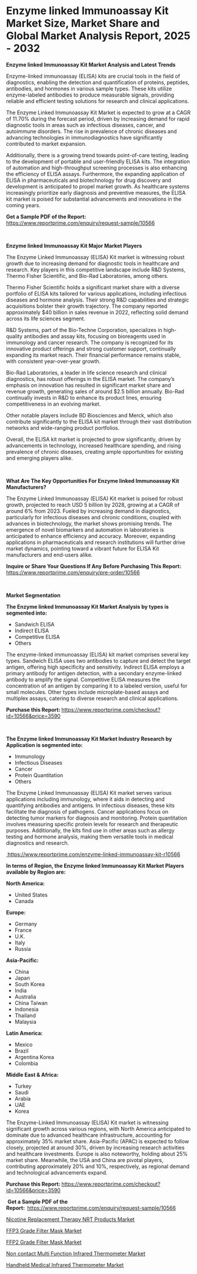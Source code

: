 <p><h1>Enzyme linked Immunoassay Kit Market Size, Market Share and Global Market Analysis Report, 2025 - 2032</h1></p><p><strong>Enzyme linked Immunoassay Kit Market Analysis and Latest Trends</strong></p>
<p><p>Enzyme-linked immunoassay (ELISA) kits are crucial tools in the field of diagnostics, enabling the detection and quantification of proteins, peptides, antibodies, and hormones in various sample types. These kits utilize enzyme-labeled antibodies to produce measurable signals, providing reliable and efficient testing solutions for research and clinical applications.</p><p>The Enzyme Linked Immunoassay Kit Market is expected to grow at a CAGR of 11.70% during the forecast period, driven by increasing demand for rapid diagnostic tools in areas such as infectious diseases, cancer, and autoimmune disorders. The rise in prevalence of chronic diseases and advancing technologies in immunodiagnostics have significantly contributed to market expansion.</p><p>Additionally, there is a growing trend towards point-of-care testing, leading to the development of portable and user-friendly ELISA kits. The integration of automation and high-throughput screening processes is also enhancing the efficiency of ELISA assays. Furthermore, the expanding application of ELISA in pharmaceuticals and biotechnology for drug discovery and development is anticipated to propel market growth. As healthcare systems increasingly prioritize early diagnosis and preventive measures, the ELISA kit market is poised for substantial advancements and innovations in the coming years.</p></p>
<p><strong>Get a Sample PDF of the Report:&nbsp;</strong> <a href="https://www.reportprime.com/enquiry/request-sample/10566?utm_campaign=1893&utm_medium=2&utm_source=Github&utm_content=ia&utm_term=20032025&utm_id=enzyme-linked-immunoassay-kit">https://www.reportprime.com/enquiry/request-sample/10566</a></p>
<p>&nbsp;</p>
<p><strong>Enzyme linked Immunoassay Kit Major Market Players</strong></p>
<p><p>The Enzyme Linked Immunoassay (ELISA) Kit market is witnessing robust growth due to increasing demand for diagnostic tools in healthcare and research. Key players in this competitive landscape include R&D Systems, Thermo Fisher Scientific, and Bio-Rad Laboratories, among others.</p><p>Thermo Fisher Scientific holds a significant market share with a diverse portfolio of ELISA kits tailored for various applications, including infectious diseases and hormone analysis. Their strong R&D capabilities and strategic acquisitions bolster their growth trajectory. The company reported approximately $40 billion in sales revenue in 2022, reflecting solid demand across its life sciences segment.</p><p>R&D Systems, part of the Bio-Techne Corporation, specializes in high-quality antibodies and assay kits, focusing on bioreagents used in immunology and cancer research. The company is recognized for its innovative product offerings and strong customer support, continually expanding its market reach. Their financial performance remains stable, with consistent year-over-year growth.</p><p>Bio-Rad Laboratories, a leader in life science research and clinical diagnostics, has robust offerings in the ELISA market. The company’s emphasis on innovation has resulted in significant market share and revenue growth, generating sales of around $2.5 billion annually. Bio-Rad continually invests in R&D to enhance its product lines, ensuring competitiveness in an evolving market.</p><p>Other notable players include BD Biosciences and Merck, which also contribute significantly to the ELISA kit market through their vast distribution networks and wide-ranging product portfolios.</p><p>Overall, the ELISA kit market is projected to grow significantly, driven by advancements in technology, increased healthcare spending, and rising prevalence of chronic diseases, creating ample opportunities for existing and emerging players alike.</p></p>
<p>&nbsp;</p>
<p><strong>What Are The Key Opportunities For Enzyme linked Immunoassay Kit Manufacturers?</strong></p>
<p><p>The Enzyme Linked Immunoassay (ELISA) Kit market is poised for robust growth, projected to reach USD 5 billion by 2028, growing at a CAGR of around 6% from 2023. Fueled by increasing demand in diagnostics, particularly for infectious diseases and chronic conditions, coupled with advances in biotechnology, the market shows promising trends. The emergence of novel biomarkers and automation in laboratories is anticipated to enhance efficiency and accuracy. Moreover, expanding applications in pharmaceuticals and research institutions will further drive market dynamics, pointing toward a vibrant future for ELISA Kit manufacturers and end-users alike.</p></p>
<p><strong>Inquire or Share Your Questions If Any Before Purchasing This Report:</strong> <a href="https://www.reportprime.com/enquiry/pre-order/10566?utm_campaign=1893&utm_medium=2&utm_source=Github&utm_content=ia&utm_term=20032025&utm_id=enzyme-linked-immunoassay-kit">https://www.reportprime.com/enquiry/pre-order/10566</a></p>
<p>&nbsp;</p>
<p><strong>Market Segmentation</strong></p>
<p><strong>The Enzyme linked Immunoassay Kit Market Analysis by types is segmented into:</strong></p>
<p><ul><li>Sandwich ELISA</li><li>Indirect ELISA</li><li>Competitive ELISA</li><li>Others</li></ul></p>
<p><p>The enzyme-linked immunoassay (ELISA) kit market comprises several key types. Sandwich ELISA uses two antibodies to capture and detect the target antigen, offering high specificity and sensitivity. Indirect ELISA employs a primary antibody for antigen detection, with a secondary enzyme-linked antibody to amplify the signal. Competitive ELISA measures the concentration of an antigen by comparing it to a labeled version, useful for small molecules. Other types include microplate-based assays and multiplex assays, catering to diverse research and clinical applications.</p></p>
<p><strong>Purchase this Report:&nbsp;</strong><a href="https://www.reportprime.com/checkout?id=10566&price=3590&utm_campaign=1893&utm_medium=2&utm_source=Github&utm_content=ia&utm_term=20032025&utm_id=enzyme-linked-immunoassay-kit">https://www.reportprime.com/checkout?id=10566&price=3590</a></p>
<p>&nbsp;</p>
<p><strong>The Enzyme linked Immunoassay Kit Market Industry Research by Application is segmented into:</strong></p>
<p><ul><li>Immunology</li><li>Infectious Diseases</li><li>Cancer</li><li>Protein Quantitation</li><li>Others</li></ul></p>
<p><p>The Enzyme Linked Immunoassay (ELISA) Kit market serves various applications including immunology, where it aids in detecting and quantifying antibodies and antigens. In infectious diseases, these kits facilitate the diagnosis of pathogens. Cancer applications focus on detecting tumor markers for diagnosis and monitoring. Protein quantitation involves measuring specific protein levels for research and therapeutic purposes. Additionally, the kits find use in other areas such as allergy testing and hormone analysis, making them versatile tools in medical diagnostics and research.</p></p>
<p><a href="https://www.reportprime.com/enzyme-linked-immunoassay-kit-r10566?utm_campaign=1893&utm_medium=2&utm_source=Github&utm_content=ia&utm_term=20032025&utm_id=enzyme-linked-immunoassay-kit">&nbsp;https://www.reportprime.com/enzyme-linked-immunoassay-kit-r10566</a></p>
<p><strong>In terms of Region, the Enzyme linked Immunoassay Kit Market Players available by Region are:</strong></p>
<p>
    <p> <strong> North America: </strong>
        <ul>
            <li>United States</li>
            <li>Canada</li>
        </ul>
        </p> 
    <p> <strong> Europe: </strong>
        <ul>
            <li>Germany</li>
            <li>France</li>
            <li>U.K.</li>
            <li>Italy</li>
            <li>Russia</li>
        </ul>
        </p> 
    <p> <strong> Asia-Pacific: </strong>
        <ul>
            <li>China</li>
            <li>Japan</li>
            <li>South Korea</li>
            <li>India</li>
            <li>Australia</li>
            <li>China Taiwan</li>
            <li>Indonesia</li>
            <li>Thailand</li>
            <li>Malaysia</li>
        </ul>
        </p> 
    <p> <strong> Latin America: </strong>
        <ul>
            <li>Mexico</li>
            <li>Brazil</li>
            <li>Argentina Korea</li>
            <li>Colombia</li>
        </ul>
        </p> 
    <p> <strong> Middle East & Africa: </strong>
        <ul>
            <li>Turkey</li>
            <li>Saudi</li>
            <li>Arabia</li>
            <li>UAE</li>
            <li>Korea</li>
        </ul>
    </p>
    </p>
<p><p>The Enzyme-Linked Immunoassay (ELISA) Kit market is witnessing significant growth across various regions, with North America anticipated to dominate due to advanced healthcare infrastructure, accounting for approximately 35% market share. Asia-Pacific (APAC) is expected to follow closely, projected at around 30%, driven by increasing research activities and healthcare investments. Europe is also noteworthy, holding about 25% market share. Meanwhile, the USA and China are pivotal players, contributing approximately 20% and 10%, respectively, as regional demand and technological advancements expand.</p></p>
<p><strong>Purchase this Report: </strong><a href="https://www.reportprime.com/checkout?id=10566&price=3590&utm_campaign=1893&utm_medium=2&utm_source=Github&utm_content=ia&utm_term=20032025&utm_id=enzyme-linked-immunoassay-kit">https://www.reportprime.com/checkout?id=10566&price=3590</a></p>
<p>&nbsp;<strong>Get a Sample PDF of the Report:&nbsp;&nbsp;</strong><a href="https://www.reportprime.com/enquiry/request-sample/10566?utm_campaign=1893&utm_medium=2&utm_source=Github&utm_content=ia&utm_term=20032025&utm_id=enzyme-linked-immunoassay-kit">https://www.reportprime.com/enquiry/request-sample/10566</a></p>
<p><strong></strong></p>
<p><p><a href="https://github.com/luerabollevc/Market-Research-Report-List-1/blob/main/nicotine-replacement-therapy-nrt-products-market.md?utm_campaign=1893&utm_medium=2&utm_source=Github&utm_content=ia&utm_term=20032025&utm_id=enzyme-linked-immunoassay-kit">Nicotine Replacement Therapy NRT Products Market</a></p><p><a href="https://github.com/tyreinhssan/Market-Research-Report-List-1/blob/main/ffp3-grade-filter-mask-market.md?utm_campaign=1893&utm_medium=2&utm_source=Github&utm_content=ia&utm_term=20032025&utm_id=enzyme-linked-immunoassay-kit">FFP3 Grade Filter Mask Market</a></p><p><a href="https://github.com/hiwatchucuy/Market-Research-Report-List-1/blob/main/ffp2-grade-filter-mask-market.md?utm_campaign=1893&utm_medium=2&utm_source=Github&utm_content=ia&utm_term=20032025&utm_id=enzyme-linked-immunoassay-kit">FFP2 Grade Filter Mask Market</a></p><p><a href="https://github.com/barlevsebako/Market-Research-Report-List-1/blob/main/non-contact-multi-function-infrared-thermometer-market.md?utm_campaign=1893&utm_medium=2&utm_source=Github&utm_content=ia&utm_term=20032025&utm_id=enzyme-linked-immunoassay-kit">Non contact Multi Function Infrared Thermometer Market</a></p><p><a href="https://github.com/aertsfecto0h/Market-Research-Report-List-1/blob/main/handheld-medical-infrared-thermometer-market.md?utm_campaign=1893&utm_medium=2&utm_source=Github&utm_content=ia&utm_term=20032025&utm_id=enzyme-linked-immunoassay-kit">Handheld Medical Infrared Thermometer Market</a></p></p>